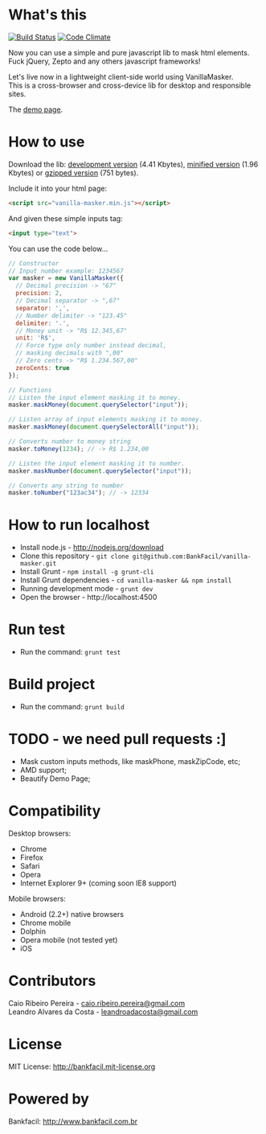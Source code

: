 # What's this

[![Build Status](https://travis-ci.org/BankFacil/vanilla-masker.svg)](https://travis-ci.org/BankFacil/vanilla-masker)
[![Code Climate](https://codeclimate.com/github/BankFacil/vanilla-masker.png)](https://codeclimate.com/github/BankFacil/vanilla-masker)

Now you can use a simple and pure javascript lib to mask html elements. Fuck jQuery, Zepto and any others javascript frameworks!

Let's live now in a lightweight client-side world using VanillaMasker.  
This is a cross-browser and cross-device lib for desktop and responsible sites.

The [demo page](http://bankfacil.github.io/vanilla-masker/demo.html).

# How to use

Download the lib: [development version](https://raw.githubusercontent.com/BankFacil/vanilla-masker/master/build/vanilla-masker.js) (4.41 Kbytes), [minified version](https://raw.githubusercontent.com/BankFacil/vanilla-masker/master/build/vanilla-masker.min.js) (1.96 Kbytes) or [gzipped version](https://raw.githubusercontent.com/BankFacil/vanilla-masker/master/build/vanilla-masker.min.gz.js) (751 bytes).

Include it into your html page:
``` html
<script src="vanilla-masker.min.js"></script>
```

And given these simple inputs tag:
``` html
<input type="text">
```

You can use the code below...
``` javascript
// Constructor
// Input number example: 1234567
var masker = new VanillaMasker({
  // Decimal precision -> "67"
  precision: 2, 
  // Decimal separator -> ",67"
  separator: ',', 
  // Number delimiter -> "123.45"
  delimiter: '.', 
  // Money unit -> "R$ 12.345,67"
  unit: 'R$', 
  // Force type only number instead decimal,
  // masking decimals with ",00"
  // Zero cents -> "R$ 1.234.567,00"
  zeroCents: true 
});

// Functions
// Listen the input element masking it to money.
masker.maskMoney(document.querySelector("input"));

// Listen array of input elements masking it to money.
masker.maskMoney(document.querySelectorAll("input"));

// Converts number to money string
masker.toMoney(1234); // -> R$ 1.234,00

// Listen the input element masking it to number.
masker.maskNumber(document.querySelector("input"));

// Converts any string to number 
masker.toNumber("123ac34"); // -> 12334
```

# How to run localhost

* Install node.js - http://nodejs.org/download
* Clone this repository - `git clone git@github.com:BankFacil/vanilla-masker.git`
* Install Grunt - `npm install -g grunt-cli`
* Install Grunt dependencies - `cd vanilla-masker && npm install`
* Running development mode - `grunt dev`
* Open the browser - http://localhost:4500

# Run test

* Run the command: `grunt test`

# Build project

* Run the command: `grunt build`

# TODO - we need pull requests :]

* Mask custom inputs methods, like maskPhone, maskZipCode, etc;
* AMD support;
* Beautify Demo Page;

# Compatibility

Desktop browsers:

* Chrome
* Firefox
* Safari
* Opera
* Internet Explorer 9+ (coming soon IE8 support)

Mobile browsers:

* Android (2.2+) native browsers
* Chrome mobile
* Dolphin
* Opera mobile (not tested yet)
* iOS

# Contributors

Caio Ribeiro Pereira - caio.ribeiro.pereira@gmail.com  
Leandro Alvares da Costa - leandroadacosta@gmail.com

# License

MIT License: http://bankfacil.mit-license.org

# Powered by

Bankfacil: http://www.bankfacil.com.br  
